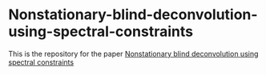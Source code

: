 # Nonstationary-blind-deconvolution-using-spectral-constraints
This is the repository for the paper [Nonstationary blind deconvolution using spectral constraints](https://doi.org/10.1190/geo2024-0284.1)
